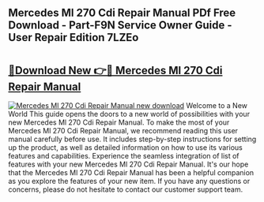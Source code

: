 ## Mercedes Ml 270 Cdi Repair Manual PDf Free Download - Part-F9N Service Owner Guide - User Repair Edition 7LZEo

# <h2><a href="http://cf10220.oget.top/?id=Mercedes+Ml+270+Cdi+Repair+Manual">🔗Download New 👉🔴 Mercedes Ml 270 Cdi Repair Manual</a></h2>

[![Mercedes Ml 270 Cdi Repair Manual new download](https://i.imgur.com/5g1atiW.png)](http://cf10220.oget.top/?id=Mercedes+Ml+270+Cdi+Repair+Manual)
Welcome to a New World This guide opens the doors to a new world of possibilities with your new Mercedes Ml 270 Cdi Repair Manual. To make the most of your Mercedes Ml 270 Cdi Repair Manual, we recommend reading this user manual carefully before use. It includes step-by-step instructions for setting up the product, as well as detailed information on how to use its various features and capabilities. Experience the seamless integration of list of features with your new Mercedes Ml 270 Cdi Repair Manual. It's our hope that the Mercedes Ml 270 Cdi Repair Manual has been a helpful companion as you explore the features of your new item. If you have any questions or concerns, please do not hesitate to contact our customer support team.
